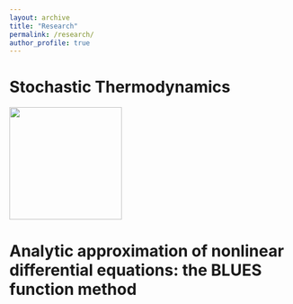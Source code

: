 ```yaml
---
layout: archive
title: "Research"
permalink: /research/
author_profile: true
---
```


Stochastic Thermodynamics
======
[<img src="http://berxjonas.github.io/images/StochTherm.png" width="200" height="200">](http://example.com/)

Analytic approximation of nonlinear differential equations: the BLUES function method
======


